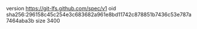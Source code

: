 version https://git-lfs.github.com/spec/v1
oid sha256:296158c45c254e3c683682a961e8bd11742c878851b7436c53e787a7464aba3b
size 3400
